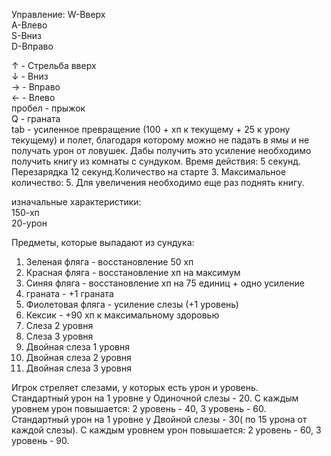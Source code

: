 Управление:
W-Вверх  
A-Влево  
S-Вниз  
D-Вправо  
  
↑ - Стрельба вверх  
↓ - Вниз  
→ - Вправо  
← - Влево  
пробел - прыжок  
Q - граната  
tab - усиленное превращение (100 + хп к текущему + 25 к урону текущему) и полет, благодаря которому можно не падать в ямы и не получать урон от ловушек. Дабы получить это усиление необходимо получить книгу из комнаты с сундуком. Время действия: 5 секунд. Перезарядка 12 секунд.Количество на старте 3. Максимальное количество: 5. Для увеличения необходимо еще раз поднять книгу.  
  
изначальные характеристики:  
150-хп  
20-урон   

Предметы, которые выпадают из сундука:
1. Зеленая фляга - восстановление 50 хп
2. Красная фляга - восстановление хп на максимум
3. Синяя фляга - восстановление хп на 75 единиц + одно усиление
4. граната - +1 граната
5. Фиолетовая фляга - усиление слезы (+1 уровень)
6. Кексик - +90 хп к максимальному здоровью 
7. Слеза 2 уровня
8. Слеза 3 уровня
9. Двойная слеза 1 уровня
10. Двойная слеза 2 уровня
11. Двойная слеза 3 уровня

Игрок стреляет слезами, у которых есть урон и уровень.  
Стандартный урон на 1 уровне у Одиночной слезы - 20. С каждым уровнем урон повышается: 2 уровень - 40, 3 уровень - 60.  
Стандартный урон на 1 уровне у Двойной слезы - 30( по 15 урона от каждой слезы). С каждым уровнем урон повышается: 2 уровень - 60, 3 уровень - 90.
